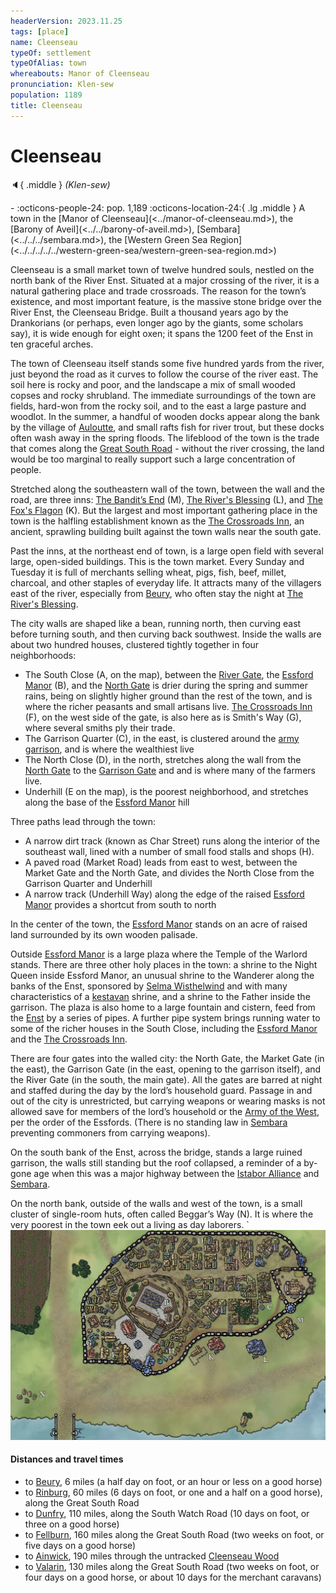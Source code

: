 ```yaml
---
headerVersion: 2023.11.25
tags: [place]
name: Cleenseau
typeOf: settlement
typeOfAlias: town
whereabouts: Manor of Cleenseau
pronunciation: Klen-sew
population: 1189
title: Cleenseau
---
```

# Cleenseau
:speaker:{ .middle } *(Klen-sew)*  
<div class="grid cards ext-narrow-margin ext-one-column" markdown>
-  
    :octicons-people-24: pop. 1,189  
    :octicons-location-24:{ .lg .middle } A town in the [Manor of Cleenseau](<../manor-of-cleenseau.md>), the [Barony of Aveil](<../../barony-of-aveil.md>), [Sembara](<../../../sembara.md>), the [Western Green Sea Region](<../../../../../western-green-sea/western-green-sea-region.md>)  
</div>




Cleenseau is a small market town of twelve hundred souls, nestled on the north bank of the River Enst. Situated at a major crossing of the river, it is a natural gathering place and trade crossroads. The reason for the town’s existence, and most important feature, is the massive stone bridge over the River Enst, the Cleenseau Bridge. Built a thousand years ago by the Drankorians (or perhaps, even longer ago by the giants, some scholars say), it is wide enough for eight oxen; it spans the 1200 feet of the Enst in ten graceful arches.

The town of Cleenseau itself stands some five hundred yards from the river, just beyond the road as it curves to follow the course of the river east. The soil here is rocky and poor, and the landscape a mix of small wooded copses and rocky shrubland. The immediate surroundings of the town are fields, hard-won from the rocky soil, and to the east a large pasture and woodlot. In the summer, a handful of wooden docks appear along the bank by the village of [Auloutte](<../auloutte.md>), and small rafts fish for river trout, but these docks often wash away in the spring floods. The lifeblood of the town is the trade that comes along the [Great South Road](<../../../../roads/great-south-road.md>) - without the river crossing, the land would be too marginal to really support such a large concentration of people.  

Stretched along the southeastern wall of the town, between the wall and the road, are three inns: [The Bandit’s End](<./the-bandits-end.md>) (M),  [The River's Blessing](<./the-river-s-blessing.md>) (L),  and [The Fox's Flagon](<./the-fox-s-flagon.md>) (K). But the largest and most important gathering place in the town is the halfling establishment known as the  [The Crossroads Inn](<./the-crossroads-inn.md>), an ancient, sprawling building built against the town walls near the south gate. 

Past the inns, at the northeast end of town, is a large open field with several large, open-sided buildings. This is the town market. Every Sunday and Tuesday it is full of merchants selling wheat, pigs, fish, beef, millet, charcoal, and other staples of everyday life. It attracts many of the villagers east of the river, especially from [Beury](<../beury.md>), who often stay the night at [The River's Blessing](<./the-river-s-blessing.md>).  

The city walls are shaped like a bean, running north, then curving east before turning south, and then curving back southwest. Inside the walls are about two hundred houses, clustered tightly together in four neighborhoods:

* The South Close (A, on the map), between the [River Gate](<./river-gate-of-cleenseau.md>), the [Essford Manor](<./essford-manor.md>) (B), and the [North Gate](<./north-gate-of-cleenseau.md>) is drier during the spring and summer rains, being on slightly higher ground than the rest of the town, and is where the richer peasants and small artisans live. [The Crossroads Inn](<./the-crossroads-inn.md>) (F), on the west side of the gate, is also here as is Smith's Way (G), where several smiths ply their trade.
* The Garrison Quarter (C), in the east, is clustered around the [army garrison](<../../../../../../groups/sembaran-army/army-garrison-of-cleenseau.md>), and is where the wealthiest live
* The North Close (D), in the north, stretches along the wall from the [North Gate](<./north-gate-of-cleenseau.md>) to the [Garrison Gate](<./garrison-gate-of-cleenseau.md>) and and is where many of the farmers live. 
* Underhill (E on the map), is the poorest neighborhood, and stretches along the base of the [Essford Manor](<./essford-manor.md>) hill

Three paths lead through the town:
* A narrow dirt track (known as Char Street) runs along the interior of the southeast wall, lined with a number of small food stalls and shops (H). 
* A paved road (Market Road) leads from east to west, between the Market Gate and the North Gate, and divides the North Close from the Garrison Quarter and Underhill
* A narrow track (Underhill Way) along the edge of the raised [Essford Manor](<./essford-manor.md>) provides a shortcut from south to north

In the center of the town, the [Essford Manor](<./essford-manor.md>) stands on an acre of raised land surrounded by its own wooden palisade.

Outside [Essford Manor](<./essford-manor.md>) is a large plaza where the Temple of the Warlord stands. There are three other holy places in the town: a shrine to the Night Queen inside Essford Manor, an unusual shrine to the Wanderer along the banks of the Enst, sponsored by [Selma Wisthelwind](<../../../../../../people/sembarans/selma-wisthelwind.md>) and with many characteristics of a [kestavan](<../../../../../../cosmology/religions/kestavo/kestavo.md>) shrine, and a shrine to the Father inside the garrison. The plaza is also home to a large fountain and cistern, feed from the [Enst](<../../../../rivers/wistel-enst-watershed/enst.md>) by a series of pipes. A further pipe system brings running water to some of the richer houses in the South Close, including the [Essford Manor](<./essford-manor.md>) and the [The Crossroads Inn](<./the-crossroads-inn.md>). 

There are four gates into the walled city: the North Gate, the Market Gate (in the east), the Garrison Gate (in the east, opening to the garrison  itself), and the River Gate (in the south, the main gate). All the gates are barred at night and staffed during the day by the lord’s household guard. Passage in and out of the city is unrestricted, but carrying weapons or wearing masks is not allowed save for members of the lord’s household or the [Army of the West](<../../../../../../groups/sembaran-army/army-of-the-west.md>), per the order of the Essfords. (There is no standing law in [Sembara](<../../../sembara.md>) preventing commoners from carrying weapons).

On the south bank of the Enst, across the bridge, stands a large ruined garrison, the walls still standing but the roof collapsed, a reminder of a by-gone age when this was a major highway between the [Istabor Alliance](<../../../../../../history/istabor-alliance.md>) and [Sembara](<../../../sembara.md>). 

On the north bank, outside of the walls and west of the town, is a small cluster of single-room huts, often called Beggar’s Way (N). It is where the very poorest in the town eek out a living as day laborers.
`
![Cleenseau Town Map](../../../../../../assets/cleenseau-town-map.jpg)



#### Distances and travel times
* to [Beury](<../beury.md>), 6 miles (a half day on foot, or an hour or less on a good horse)
* to [Rinburg](<../../rinburg.md>), 60 miles (6 days on foot, or one and a half on a good horse), along the Great South Road
* to [Dunfry](<../../../western-marches/dunfry.md>), 110 miles, along the South Watch Road (10 days on foot, or three on a good horse)
* to [Fellburn](<../../../heartlands/fellburn.md>), 160 miles along the Great South Road (two weeks on foot, or five days on a good horse)
* to [Ainwick](<../../../barony-of-ainwick/ainwick.md>), 190 miles through the untracked [Cleenseau Wood](<../cleenseau-wood.md>)
* to [Valarin](<../../../../duchy-of-maseau/valarin.md>), 130 miles along the Great South Road (two weeks on foot, or four days on a good horse, or about 10 days for the merchant caravans)